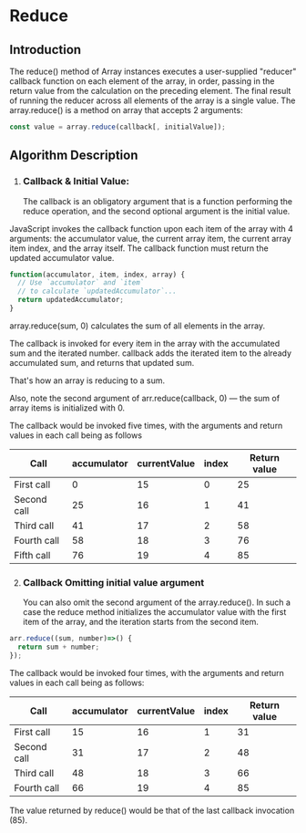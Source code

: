 # Reduce

## Introduction

The reduce() method of Array instances executes a user-supplied "reducer" callback function on each element of the array, in order, passing in the return value from the calculation on the preceding element. The final result of running the reducer across all elements of the array is a single value.
The array.reduce() is a method on array that accepts 2 arguments:
```js
const value = array.reduce(callback[, initialValue]);
```
## Algorithm Description

1. ### Callback & Initial Value:
   The callback is an obligatory argument that is a function performing the reduce operation, and the second optional argument is the initial value.

JavaScript invokes the callback function upon each item of the array with 4 arguments: the accumulator value, the current array item, the current array item index, and the array itself. The callback function must return the updated accumulator value.

```js
function(accumulator, item, index, array) {
  // Use `accumulator` and `item` 
  // to calculate `updatedAccumulator`...
  return updatedAccumulator;
}
```

array.reduce(sum, 0) calculates the sum of all elements in the array.

The callback is invoked for every item in the array with the accumulated sum and the iterated number. callback adds the iterated item to the already accumulated sum, and returns that updated sum.

That's how an array is reducing to a sum.

Also, note the second argument of arr.reduce(callback, 0) — the sum of array items is initialized with 0.

The callback would be invoked five times, with the arguments and return values in each call being as follows



| Call   |   accumulator   |   currentValue   |   index   |   Return value   |
| -------- | ------- | -------- | ------- | ------- |
| First call   | 0   |   15   |   0   |   25   |
| Second call   | 25   |   16   |   1   |   41   |
| Third call   | 41   |   17   |   2   |   58   |
| Fourth call   | 58   |   18   |   3   |   76   |
| Fifth call   | 76   |   19   |   4   |   85   |
	



2. ### Callback Omitting initial value argument
    You can also omit the second argument of the array.reduce(). In such a case the reduce method initializes the accumulator value with the first item of the array, and the iteration starts from the second item.

```js
arr.reduce((sum, number)=>() {
  return sum + number;
});
```

The callback would be invoked four times, with the arguments and return values in each call being as follows:

| Call   |   accumulator   |   currentValue   |   index   |   Return value   |
| -------- | ------- | -------- | ------- | ------- |
| First call   | 15   |   16   |   1   |   31   |
| Second call   | 31   |   17   |   2   |   48   |
| Third call   | 48   |   18   |   3   |   66   |
| Fourth call   | 66   |   19   |   4   |   85   |

The value returned by reduce() would be that of the last callback invocation (85).
